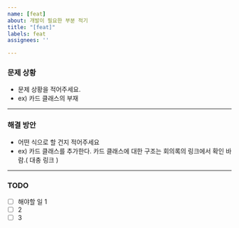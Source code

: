 ```yaml
---
name: [feat]
about: 개발이 필요한 부분 적기
title: "[feat]"
labels: feat
assignees: ''

---
```


### 문제 상황
- 문제 상황을 적어주세요.
- ex) 카드 클래스의 부재

<hr>

### 해결 방안
- 어떤 식으로 할 건지 적어주세요
- ex) 카드 클래스를 추가한다. 카드 클래스에 대한 구조는 회의록의 링크에서 확인 바람.( 대충 링크 )

<hr>

### TODO
- [ ] 해야할 일 1
- [ ] 2
- [ ] 3
